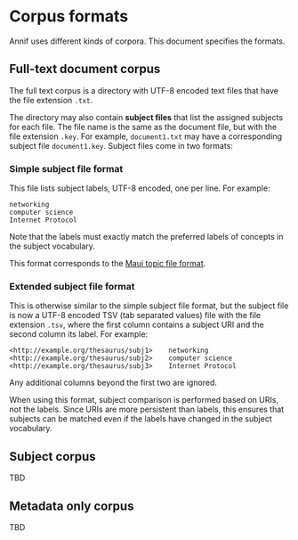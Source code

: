 # Corpus formats

Annif uses different kinds of corpora. This document specifies the formats.

## Full-text document corpus

The full text corpus is a directory with UTF-8 encoded text files that have
the file extension `.txt`.

The directory may also contain **subject files** that list the assigned
subjects for each file. The file name is the same as the document file, but
with the file extension `.key`. For example, `document1.txt` may have a
corresponding subject file `document1.key`. Subject files come in two
formats:

### Simple subject file format

This file lists subject labels, UTF-8 encoded, one per line. For example:

```
networking
computer science
Internet Protocol
```

Note that the labels must exactly match the preferred labels of concepts in
the subject vocabulary.

This format corresponds to the [Maui topic file
format](https://code.google.com/archive/p/maui-indexer/wikis/Usage.wiki).

### Extended subject file format

This is otherwise similar to the simple subject file format, but the subject
file is now a UTF-8 encoded TSV (tab separated values) file with the file 
extension `.tsv`, where the first column contains a subject URI and the second 
column its label. For example:

```
<http://example.org/thesaurus/subj1>	networking
<http://example.org/thesaurus/subj2>	computer science
<http://example.org/thesaurus/subj3>	Internet Protocol
```

Any additional columns beyond the first two are ignored.

When using this format, subject comparison is performed based on URIs, not
the labels. Since URIs are more persistent than labels, this ensures that
subjects can be matched even if the labels have changed in the subject
vocabulary.

## Subject corpus

TBD

## Metadata only corpus

TBD